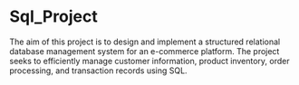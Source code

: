 # Sql_Project
The aim of this project is to design and implement a structured relational database management system for an e-commerce platform. The project seeks to efficiently manage customer information, product inventory, order processing, and transaction records using SQL.
